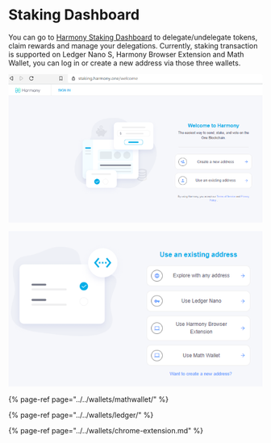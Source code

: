 # Staking Dashboard

You can go to [Harmony Staking Dashboard](https://staking.harmony.one/welcome) to delegate/undelegate tokens, claim rewards and manage your delegations. Currently, staking transaction is supported on Ledger Nano S, Harmony Browser Extension and Math Wallet, you can log in or create a new address via those three wallets.

![](../../.gitbook/assets/image%20%28137%29.png)

![](../../.gitbook/assets/image%20%2874%29.png)

{% page-ref page="../../wallets/mathwallet/" %}

{% page-ref page="../../wallets/ledger/" %}

{% page-ref page="../../wallets/chrome-extension.md" %}




